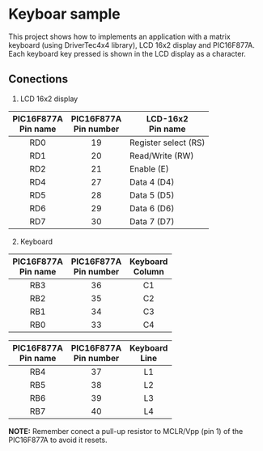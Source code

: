 Keyboar sample
================

This project shows how to implements an application with a matrix keyboard 
(using DriverTec4x4 library), LCD 16x2 display and PIC16F877A. Each keyboard 
key pressed is shown in the LCD display as a character.

Conections
-----------------

1. LCD 16x2 display

| PIC16F877A<br>Pin name | PIC16F877A<br>Pin number | LCD-16x2<br>Pin name |
|:----------------------:|:------------------------:|----------------------|
|           RD0          |            19            | Register select (RS) |
|           RD1          |            20            | Read/Write (RW)      |
|           RD2          |            21            | Enable (E)           |
|           RD4          |            27            | Data 4 (D4)          |
|           RD5          |            28            | Data 5 (D5)          |
|           RD6          |            29            | Data 6 (D6)          |
|           RD7          |            30            | Data 7 (D7)          |

2. Keyboard

| PIC16F877A<br>Pin name | PIC16F877A<br>Pin number | Keyboard<br>Column |
|:----------------------:|:------------------------:|:------------------:|
|           RB3          |            36            |         C1         |
|           RB2          |            35            |         C2         |
|           RB1          |            34            |         C3         |
|           RB0          |            33            |         C4         |

| PIC16F877A<br>Pin name | PIC16F877A<br>Pin number | Keyboard<br>Line |
|:----------------------:|:------------------------:|:----------------:|
|           RB4          |            37            |        L1        |
|           RB5          |            38            |        L2        |
|           RB6          |            39            |        L3        |
|           RB7          |            40            |        L4        |

**NOTE:** Remember conect a pull-up resistor to MCLR/Vpp (pin 1) of the PIC16F877A to avoid it resets.
